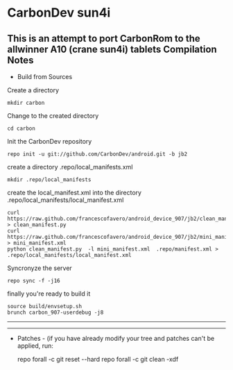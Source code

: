 CarbonDev sun4i
===============
This is an attempt to port CarbonRom to the allwinner A10 (crane sun4i) tablets
Compilation Notes
-----------------

* Build from Sources

Create a directory

	mkdir carbon

Change to the created directory

	cd carbon

Init the CarbonDev repository

	repo init -u git://github.com/CarbonDev/android.git -b jb2

create a directory .repo/local_manifests.xml

	mkdir .repo/local_manifests

create the local_manifest.xml into the directory .repo/local_manifests/local_manifest.xml

	curl https://raw.github.com/francescofavero/android_device_907/jb2/clean_manifest.py > clean_manifest.py
	curl https://raw.github.com/francescofavero/android_device_907/jb2/mini_manifest.xml > mini_manifest.xml
	python clean_manifest.py  -l mini_manifest.xml  .repo/manifest.xml > .repo/local_manifests/local_manifest.xml

Syncronyze the server

	repo sync -f -j16

finally you're ready to build it

	source build/envsetup.sh
	brunch carbon_907-userdebug -j8

--------------

--------------

* Patches - (if you have already modify your tree and patches can't be applied, run: 

	repo forall -c git reset --hard
	repo forall -c git clean -xdf
